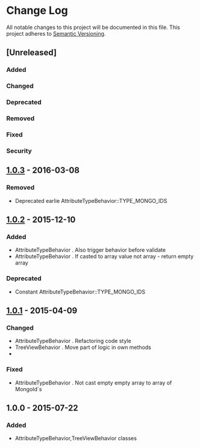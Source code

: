 # Change Log
All notable changes to this project will be documented in this file.
This project adheres to [Semantic Versioning](http://semver.org/).

## [Unreleased]
### Added
### Changed
### Deprecated
### Removed
### Fixed
### Security

## [1.0.3] - 2016-03-08
### Removed
 - Deprecated earlie AttributeTypeBehavior::TYPE_MONGO_IDS
 
## [1.0.2] - 2015-12-10 
### Added
 - AttributeTypeBehavior . Also trigger behavior before validate
 - AttributeTypeBehavior . If casted to array value not array - return empty array

### Deprecated
 - Constant AttributeTypeBehavior::TYPE_MONGO_IDS

## [1.0.1] - 2015-04-09 
### Changed
 - AttributeTypeBehavior . Refactoring code style
 - TreeViewBehavior . Move part of logic in own methods
 - 
### Fixed
 - AttributeTypeBehavior . Not cast empty empty array to array of MongoId`s

## 1.0.0 - 2015-07-22
### Added
 - AttributeTypeBehavior,TreeViewBehavior classes

[1.0.3]: https://github.com/consultnn/yii2-behaviors/compare/v1.0.2...v1.0.3
[1.0.2]: https://github.com/consultnn/yii2-behaviors/compare/v1.0.1...v1.0.2
[1.0.1]: https://github.com/consultnn/yii2-behaviors/compare/v1.0.0...v1.0.1


